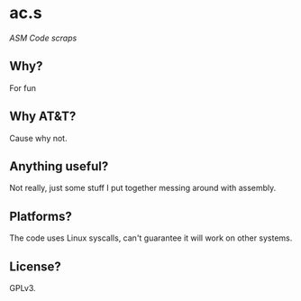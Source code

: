 # ac.s
*ASM Code scraps*

## Why?
For fun

## Why AT&T?
Cause why not.

## Anything useful?
Not really, just some stuff I put together messing around with assembly.

## Platforms?
The code uses Linux syscalls, can't guarantee it will work on other systems.

## License?
GPLv3.
